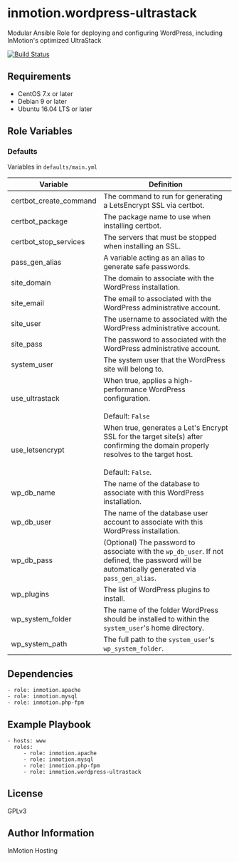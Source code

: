 inmotion.wordpress-ultrastack
=========

Modular Ansible Role for deploying and configuring WordPress, including InMotion's optimized UltraStack

[![Build Status](https://travis-ci.org/inmotionhosting/inmotion.wordpress-ultrastack.png?branch=master)](https://travis-ci.org/inmotionhosting/inmotion.wordpress-ultrastack)

Requirements
------------

* CentOS 7.x or later
* Debian 9 or later
* Ubuntu 16.04 LTS or later

Role Variables
--------------

### Defaults
Variables in `defaults/main.yml`

| Variable | Definition |
| -------- | ---------- |
| certbot_create_command | The command to run for generating a LetsEncrypt SSL via certbot.
| certbot_package | The package name to use when installing certbot.
| certbot_stop_services | The servers that must be stopped when installing an SSL.
| pass_gen_alias | A variable acting as an alias to generate safe passwords.
| site_domain | The domain to associate with the WordPress installation.
| site_email | The email to associated with the WordPress administrative account.
| site_user | The username to associated with the WordPress administrative account.
| site_pass | The password to associated with the WordPress administrative account.
| system_user | The system user that the WordPress site will belong to.
| use_ultrastack | When true, applies a high-performance WordPress configuration.<br><br>Default: `False`
| use_letsencrypt | When true, generates a Let's Encrypt SSL for the target site(s) after confirming the domain properly resolves to the target host.<br><br>Default: `False`.
| wp_db_name | The name of the database to associate with this WordPress installation.
| wp_db_user | The name of the database user account to associate with this WordPress installation.
| wp_db_pass | (Optional) The password to associate with the `wp_db_user`.  If not defined, the password will be automatically generated via `pass_gen_alias`.
| wp_plugins | The list of WordPress plugins to install.
| wp_system_folder | The name of the folder WordPress should be installed to within the `system_user`'s home directory.
| wp_system_path | The full path to the `system_user`'s `wp_system_folder`.

Dependencies
------------

    - role: inmotion.apache
    - role: inmotion.mysql
    - role: inmotion.php-fpm

Example Playbook
----------------

    - hosts: www
      roles:
         - role: inmotion.apache
         - role: inmotion.mysql
         - role: inmotion.php-fpm
         - role: inmotion.wordpress-ultrastack

License
-------

GPLv3

Author Information
------------------

InMotion Hosting
